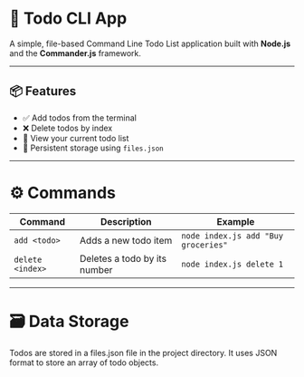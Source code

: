 # 📝 Todo CLI App

A simple, file-based Command Line Todo List application built with **Node.js** and the **Commander.js** framework.

---

## 📦 Features

- ✅ Add todos from the terminal  
- ❌ Delete todos by index  
- 📄 View your current todo list  
- 💾 Persistent storage using `files.json`

---

# ⚙️ Commands
| Command          | Description                  | Example                             |
| ---------------- | ---------------------------- | ----------------------------------- |
| `add <todo>`     | Adds a new todo item         | `node index.js add "Buy groceries"` |
| `delete <index>` | Deletes a todo by its number | `node index.js delete 1`            |

---

# 🗃️ Data Storage
Todos are stored in a files.json file in the project directory. It uses JSON format to store an array of todo objects.
